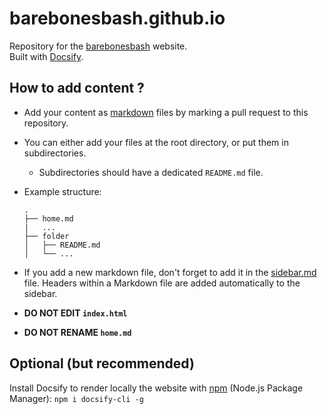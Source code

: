 # barebonesbash.github.io 

Repository for the [barebonesbash](https://spaam-workshop.github.io) website.  
Built with [Docsify](https://docsify.js.org).


## How to add content ?

- Add your content as [markdown](https://jhildenbiddle.github.io/docsify-themeable/#/markdown) files by marking a pull request to this repository. 

- You can either add your files at the root directory, or put them in subdirectories.
  - Subdirectories should have a dedicated `README.md` file.

- Example structure:
    ```
    .
    ├── home.md
    |   ...
    ├── folder
    │   ├── README.md
    │   └── ...
    
    ```

- If you add a new markdown file, don't forget to add it in the [sidebar.md](_sidebar.md) file. Headers within a Markdown file are added automatically to the sidebar.

- **DO NOT EDIT `index.html`** 
- **DO NOT RENAME `home.md`**

## Optional (but recommended)

Install Docsify to render locally the website with [npm](https://www.npmjs.com/get-npm) (Node.js Package Manager): `npm i docsify-cli -g`
